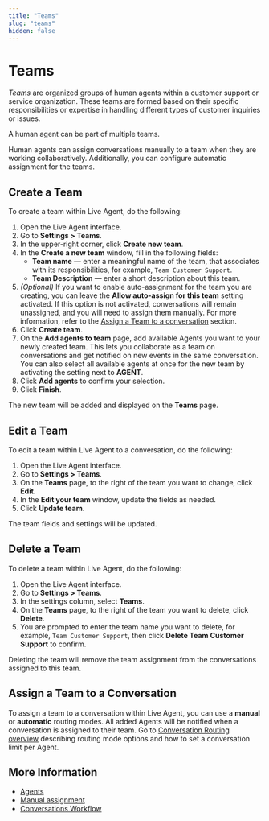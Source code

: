 ```yaml
---
title: "Teams" 
slug: "teams" 
hidden: false 
---
```


# Teams

_Teams_  are organized groups of human agents within a customer support or service organization. These teams are formed based on their specific responsibilities or expertise in handling different types of customer inquiries or issues.

A human agent can be part of multiple teams.

Human agents can assign conversations manually to a team when they are working collaboratively. Additionally, you can configure automatic assignment for the teams.

## Create a Team

To create a team within Live Agent, do the following:

1. Open the Live Agent interface.
2. Go to **Settings > Teams**.
3. In the upper-right corner, click **Create new team**.
4. In the **Create a new team** window, fill in the following fields:
    - **Team name** — enter a meaningful name of the team, that associates with its responsibilities, for example, `Team Customer Support`.
    - **Team Description** — enter a short description about this team. 
5. _(Optional)_ If you want to enable auto-assignment for the team you are creating, you can leave the **Allow auto-assign for this team** setting activated. If this option is not activated, conversations will remain unassigned, and you will need to assign them manually. For more information, refer to the [Assign a Team to a conversation](#assign-a-team-to-a-conversation) section.
6. Click **Create team**.
7. On the **Add agents to team** page, add available Agents you want to your newly created team. This lets you collaborate as a team on conversations and get notified on new events in the same conversation. You can also select all available agents at once for the new team by activating the setting next to **AGENT**.
8. Click **Add agents** to confirm your selection.
9. Click **Finish**. 

The new team will be added and displayed on the **Teams** page.

## Edit a Team

To edit a team within Live Agent to a conversation, do the following:

1. Open the Live Agent interface.
2. Go to **Settings > Teams**. 
3. On the **Teams** page, to the right of the team you want to change, click **Edit**. 
4. In the **Edit your team** window, update the fields as needed. 
5. Click **Update team**.

The team fields and settings will be updated.

## Delete a Team

To delete a team within Live Agent, do the following:

1. Open the Live Agent interface.
2. Go to **Settings > Teams**.
3. In the settings column, select **Teams**.
4. On the **Teams** page, to the right of the team you want to delete, click **Delete**.
5. You are prompted to enter the team name you want to delete, for example, `Team Customer Support`, then click **Delete Team Customer Support** to confirm.

Deleting the team will remove the team assignment from the conversations assigned to this team.

## Assign a Team to a Conversation

To assign a team to a conversation within Live Agent, you can use a **manual** or **automatic** routing modes.
All added Agents will be notified when a conversation is assigned to their team.
Go to [Conversation Routing overview](./../conversation/conversation-routing/overview.md) describing routing mode options and how to set a conversation limit per Agent.


## More Information

- [Agents](agents.md)
- [Manual assignment](./../conversation/conversation-routing/manual-mode.md#manual-assignment)
- [Conversations Workflow](./../conversation/conversation-workflow.md#assign-agent)